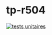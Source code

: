 # tp-r504



[![tests unitaires](https://github.com/bureltho/tp-r504/actions/workflows/pytest.yml/badge.svg)](https://github.com/bureltho/tp-r504/actions/workflows/pytest.yml)
